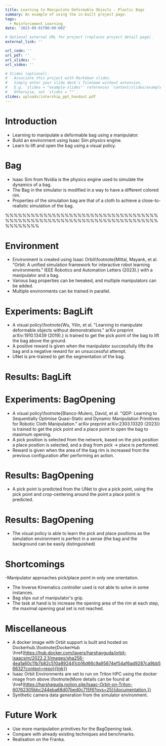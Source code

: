 ```yaml
---
title: Learning to Manipulate Deformable Objects - Plastic Bags
summary: An example of using the in-built project page.
tags:
  - Reinforcement Learning
date: '2023-09-01T00:00:00Z'

# Optional external URL for project (replaces project detail page).
external_link: ''

url_code: ''
url_pdf: ''
url_slides: ''
url_video: ''

# Slides (optional).
#   Associate this project with Markdown slides.
#   Simply enter your slide deck's filename without extension.
#   E.g. `slides = "example-slides"` references `content/slides/example-slides.md`.
#   Otherwise, set `slides = ""`.
slides: uploads/intership_ppt_handout.pdf
---
```


# Introduction

- Learning to manipulate a deformable bag using a manipulator.
- Build an environment using Isaac Sim physics engine. 
- Learn to lift and open the bag using a visual policy.



# Bag

- Isaac Sim from Nvidia is the physics engine used to simulate the dynamics of a bag.
- The Bag in the simulator is modified in a way to have a different colored rim.
- Properties of the simulation bag are that of a cloth to achieve a close-to-realistic simulation of the bag.
	
%%%%%%%%%%%%%%%%%%%%%%%%%%%%%%%%%%%%%%%%%%%%%%%%%%%%%%%%%%%%%%%%%%%%%%%%%%%%%%%%

# Environment

- Environment is created using Isaac Orbit\footnote{Mittal, Mayank, et al. "Orbit: A unified simulation framework for interactive robot learning environments." IEEE Robotics and Automation Letters (2023).} with a manipulator and a bag.
- Various bag properties can be tweaked, and multiple manipulators can be added.
- Multiple environments can be trained in parallel.



# Experiments: BagLift

- A visual policy\footnote{Wu, Yilin, et al. "Learning to manipulate deformable objects without demonstrations." arXiv preprint arXiv:1910.13439 (2019).} is trained to get the pick point of the bag to lift the bag above the ground.
- A positive reward is given when the manipulator successfully lifts the bag and a negative reward for an unsuccessful attempt.
- UNet is pre-trained to get the segmentation of the bag. 
# Results: BagLift

# Experiments: BagOpening

- A visual policy\footnote{Blanco-Mulero, David, et al. "QDP: Learning to Sequentially Optimise Quasi-Static and Dynamic Manipulation Primitives for Robotic Cloth Manipulation." arXiv preprint arXiv:2303.13320 (2023)} is trained to get the pick point and a place point to open the bag to maximum opening.
- A pick position is selected from the network, based on the pick position a place position is selected, and a drag from pick $\rightarrow$ place is performed.
- Reward is given when the area of the bag rim is increased from the previous configuration after performing an action. 

# Results: BagOpening

- A pick point is predicted from the UNet to give a pick point, using the pick point and crop-centering around the point a place point is predicted.
# Results: BagOpening
- The visual policy is able to learn the pick and place positions as the simulation environment is perfect in a sense (the bag and the background can be easily distinguished)

# Shortcomings
-Manipulator approaches pick/place point in only one orientation.
- The Inverse Kinematics controller used is not able to solve in some instances.
- Bag slips out of manipulator's grip.
- The task at hand is to increase the opening area of the rim at each step, the maximal opening goal set is not reached.
# Miscellaneous

- A docker image with Orbit support is built and hosted on Dockerhub.\footnote{DockerHub \href{https://hub.docker.com/layers/harshavguda/orbit-isaacsim/2022.2.1/images/sha256-4ea1a60c11b7b82c510a892441cb16d66c9a95874ef54af6ad9287ca9bb56632?context=repo}{link}}
- Isaac Orbit Environments are set to run on Triton HPC using the docker image from above.\footnote{More details can be found at \href{https://harshaguda.notion.site/Isaac-Orbit-on-Triton-60762305bbc244eba68d07bed0c715f6?pvs=25}{documentation.}}
- Synthetic camera data generation from the simulator environment.
# Future Work

- Use more manipulation primitives for the BagOpening task.
- Compare with already existing techniques and benchmarks.
- Realisation on the Franka.


